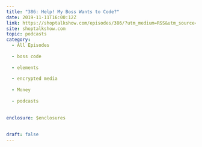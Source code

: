 ```yaml
---
title: "386: Help! My Boss Wants to Code?"
date: 2019-11-11T16:00:12Z
link: https://shoptalkshow.com/episodes/386/?utm_medium=RSS&utm_source=hune
site: shoptalkshow.com
topic: podcasts
category:
  - All Episodes
  
  - boss code
  
  - elements
  
  - encrypted media
  
  - Money
  
  - podcasts
  
  
enclosure: $enclosures  
 
  
draft: false
---
```

